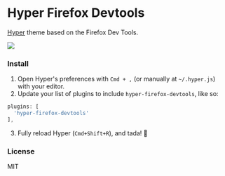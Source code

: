 # Hyper Firefox Devtools

[Hyper](https://hyper.is) theme based on the Firefox Dev Tools.

![](https://cdn.rawgit.com/mikemcbride/hyper-firefox-devtools/16104778ff9240a58f066427fb2628745ea66548/screenshot.png)

### Install

1. Open Hyper's preferences with `Cmd + ,` (or manually at `~/.hyper.js`) with your editor.
2. Update your list of plugins to include `hyper-firefox-devtools`, like so:

  ```js
plugins: [
    'hyper-firefox-devtools'
],
```
3. Fully reload Hyper (`Cmd+Shift+R`), and tada! :tada:

### License

MIT
